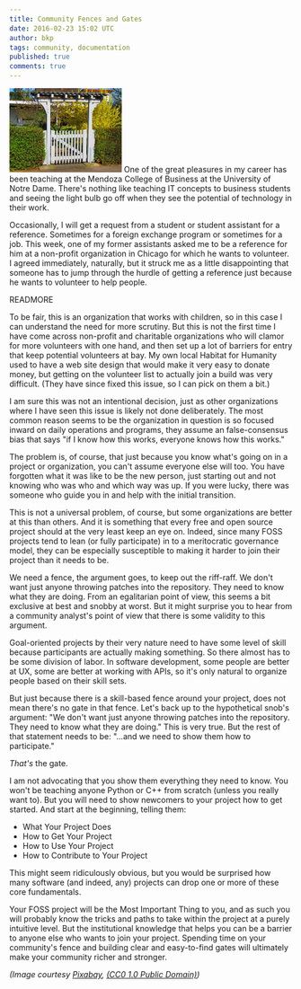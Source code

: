 ```yaml
---
title: Community Fences and Gates
date: 2016-02-23 15:02 UTC
author: bkp
tags: community, documentation
published: true
comments: true
---
```

![Admin Cat](/images/blog/bkp/gate.jpg) One of the great pleasures in my career has been teaching at the Mendoza College of Business at the University of Notre Dame. There's nothing like teaching IT concepts to business students and seeing the light bulb go off when they see the potential of technology in their work.

Occasionally, I will get a request from a student or student assistant for a reference. Sometimes for a foreign exchange program or sometimes for a job. This week, one of my former assistants asked me to be a reference for him at a non-profit organization in Chicago for which he wants to volunteer.  I agreed immediately, naturally, but it struck me as a little disappointing that someone has to jump through the hurdle of getting a reference just because he wants to volunteer to help people.

READMORE

To be fair, this is an organization that works with children, so in this case I can understand the need for more scrutiny. But this is not the first time I have come across non-profit and charitable organizations who will clamor for more volunteers with one hand, and then set up a lot of barriers for entry that keep potential volunteers at bay. My own local Habitat for Humanity used to have a web site design that would make it very easy to donate money, but getting on the volunteer list to actually join a build was very difficult. (They have since fixed this issue, so I can pick on them a bit.)

I am sure this was not an intentional decision, just as other organizations where I have seen this issue is likely not done deliberately. The most common reason seems to be the organization in question is so focused inward on daily operations and programs, they assume an false-consensus bias that says "if I know how this works, everyone knows how this works."

The problem is, of course, that just because you know what's going on in a project or organization, you can't assume everyone else will too. You have forgotten what it was like to be the new person, just starting out and not knowing who was who and which way was up. If you were lucky, there was someone who guide you in and help with the initial transition.

This is not a universal problem, of course, but some organizations are better at this than others. And it is something that every free and open source project should at the very least keep an eye on. Indeed, since many FOSS projects tend to lean (or fully participate) in to a meritocratic governance model, they can be especially susceptible to making it harder to join their project than it needs to be.

We need a fence, the argument goes, to keep out the riff-raff. We don't want just anyone throwing patches into the repository. They need to know what they are doing. From an egalitarian point of view, this seems a bit exclusive at best and snobby at worst. But it might surprise you to hear from a community analyst's point of view that there is some validity to this argument.

Goal-oriented projects by their very nature need to have some level of skill because participants are actually making something. So there almost has to be some division of labor. In software development, some people are better at UX, some are better at working with APIs, so it's only natural to organize people based on their skill sets.

But just because there is a skill-based fence around your project, does not mean there's no gate in that fence. Let's back up to the hypothetical snob's argument: "We don't want just anyone throwing patches into the repository. They need to know what they are doing." This is very true. But the rest of that statement needs to be: "...and we need to show them how to participate."

*That's* the gate.

I am not advocating that you show them everything they need to know. You won't be teaching anyone Python or C++ from scratch (unless you really want to). But you will need to show newcomers to your project how to get started. And start at the beginning, telling them:

* What Your Project Does
* How to Get Your Project
* How to Use Your Project
* How to Contribute to Your Project

This might seem ridiculously obvious, but you would be surprised how many software (and indeed, any) projects can drop one or more of these core fundamentals.

Your FOSS project will be the Most Important Thing to you, and as such you will probably know the tricks and paths to take within the project at a purely intuitive level. But the institutional knowledge that helps you can be a barrier to anyone else who wants to join your project. Spending time on your community's fence and building clear and easy-to-find gates will ultimately make your community richer and stronger.

*(Image courtesy [Pixabay](https://pixabay.com/en/goal-garden-gate-door-fence-white-143082/), [(CC0 1.0 Public Domain)](https://creativecommons.org/publicdomain/zero/1.0/deed.en))*
